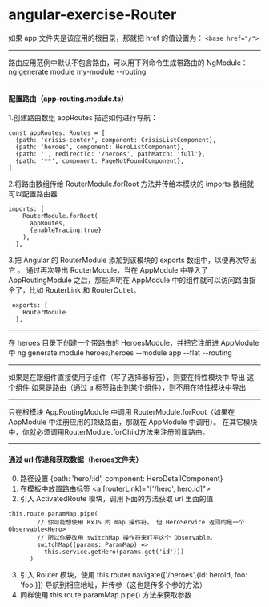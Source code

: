 # angular-exercise-Router

如果 app 文件夹是该应用的根目录，那就把 href 的值设置为： ``<base href="/">``
***
路由应用范例中默认不包含路由，可以用下列命令生成带路由的 NgModule：<br/>
ng generate module my-module --routing
***

#### 配置路由（app-routing.module.ts）

1.创建路由数组 appRoutes 描述如何进行导航：
```
const appRoutes: Routes = [
  {path: 'crisis-center', component: CrisisListComponent},
  {path: 'heroes', component: HeroListComponent},
  {path: '', redirectTo: '/heroes', pathMatch: 'full'},
  {path: '**', component: PageNotFoundComponent},
]
```

2.将路由数组传给 RouterModule.forRoot 方法并传给本模块的 imports 数组就可以配置路由器
```
imports: [
    RouterModule.forRoot(
      appRoutes,
      {enableTracing:true}
    ),
  ],
```

3.把 Angular 的 RouterModule 添加到该模块的 exports 数组中，以便再次导出它 。 通过再次导出 RouterModule，当在 AppModule 中导入了 AppRoutingModule 之后，那些声明在 AppModule 中的组件就可以访问路由指令了，比如 RouterLink 和 RouterOutlet。
```
 exports: [
    RouterModule
  ],
```

***
在 heroes 目录下创建一个带路由的 HeroesModule，并把它注册进 AppModule 中
ng generate module heroes/heroes --module app --flat --routing
***
如果是在跟组件直接使用子组件（写了选择器标签），则要在特性模块中 导出 这个组件
如果是路由（通过 a 标签路由到某个组件），则不用在特性模块中导出
***
只在根模块 AppRoutingModule 中调用 RouterModule.forRoot（如果在 AppModule 中注册应用的顶级路由，那就在 AppModule 中调用）。 在其它模块中，你就必须调用RouterModule.forChild方法来注册附属路由。
***
#### 通过 url 传递和获取数据（heroes文件夹）
0. 路径设置 {path: 'hero/:id', component: HeroDetailComponent}
1. 在模板中放置路由标签 <a [routerLink]="['/hero', hero.id]">
2. 引入 ActivatedRoute 模块，调用下面的方法获取 url 里面的值
```
this.route.paramMap.pipe(
        // 你可能想使用 RxJS 的 map 操作符。 但 HeroService 返回的是一个 Observable<Hero>
        // 所以你要改用 switchMap 操作符来打平这个 Observable。
        switchMap((params: ParamMap) =>
          this.service.getHero(params.get('id')))
      )
```
3. 引入 Router 模块，使用 this.router.navigate(['/heroes',{id: heroId, foo: 'foo'}]) 导航到相应地址，并传参（这也是传多个参的方法）
4. 同样使用 this.route.paramMap.pipe() 方法来获取参数
